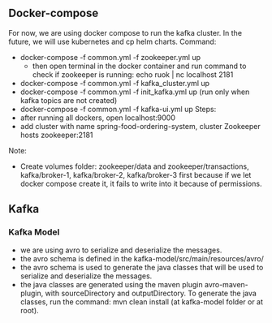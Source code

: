 ## Docker-compose
For now, we are using docker compose to run the kafka cluster. In the future, we will use kubernetes and cp helm charts.
Command:
- docker-compose -f common.yml -f zookeeper.yml up
  - then open terminal in the docker container and run command to check if zookeeper is running: echo ruok | nc localhost 2181
- docker-compose -f common.yml -f kafka_cluster.yml up
- docker-compose -f common.yml -f init_kafka.yml up (run only when kafka topics are not created)
- docker-compose -f common.yml -f kafka-ui.yml up
Steps:
- after running all dockers, open localhost:9000
- add cluster with name spring-food-ordering-system, cluster Zookeeper hosts zookeeper:2181

Note:
- Create volumes folder: zookeeper/data and zookeeper/transactions, kafka/broker-1, kafka/broker-2, kafka/broker-3 first because if we let docker compose create it, it fails to write into it because of permissions.

## Kafka

### Kafka Model
- we are using avro to serialize and deserialize the messages.
- the avro schema is defined in the kafka-model/src/main/resources/avro/
- the avro schema is used to generate the java classes that will be used to serialize and deserialize the messages.
- the java classes are generated using the maven plugin avro-maven-plugin, with sourceDirectory and outputDirectory. To generate the java classes, run the command: mvn clean install (at kafka-model folder or at root).